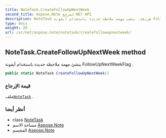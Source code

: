 ```yaml
---
title: NoteTask.CreateFollowUpNextWeek
second_title: Aspose.Note لمرجع NET API
description: NoteTask طريقة. ينشئ مهمة ملاحظة جديدة باستخدام أيقونة FollowUpNextWeekFlag .
type: docs
weight: 20
url: /ar/net/aspose.note/notetask/createfollowupnextweek/
---
```

## NoteTask.CreateFollowUpNextWeek method

ينشئ مهمة ملاحظة جديدة باستخدام أيقونة FollowUpNextWeekFlag .

```csharp
public static NoteTask CreateFollowUpNextWeek()
```

### قيمة الإرجاع

ملف[`NoteTask`](../) .

### أنظر أيضا

* class [NoteTask](../)
* مساحة الاسم [Aspose.Note](../../notetask/)
* المجسم [Aspose.Note](../../../)


